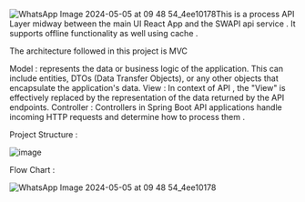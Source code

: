 ![WhatsApp Image 2024-05-05 at 09 48 54_4ee10178](https://github.com/vaibhavdikha2206/swapiapp-spring/assets/56227319/da109518-ee2d-451b-88c7-44ec5a9a721b)This is a process API Layer midway between the main UI React App and the SWAPI api service . 
It supports offline functionality as well using cache .

The architecture followed in this project is MVC

Model : represents the data or business logic of the application. This can include entities, DTOs (Data Transfer Objects), or any other objects that encapsulate the application's data.
View : In context of API , the "View" is effectively replaced by the representation of the data returned by the API endpoints.
Controller :  Controllers in Spring Boot API applications handle incoming HTTP requests and determine how to process them . 

Project Structure : 

![image](https://github.com/vaibhavdikha2206/swapiapp-spring/assets/56227319/2a6f5951-e94f-4992-8c89-512c4a0e44b6)

Flow Chart : 

![WhatsApp Image 2024-05-05 at 09 48 54_4ee10178](https://github.com/vaibhavdikha2206/swapiapp-spring/assets/56227319/ffa894bf-0588-43db-811c-9e9f3c534719)

